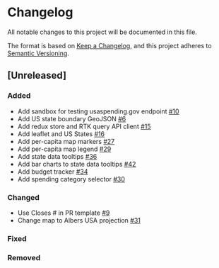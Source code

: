 # Changelog

All notable changes to this project will be documented in this file.

The format is based on [Keep a Changelog](https://keepachangelog.com/en/1.0.0/),
and this project adheres to [Semantic Versioning](https://semver.org/spec/v2.0.0.html).

## [Unreleased]

### Added

- Add sandbox for testing usaspending.gov endpoint [#10](https://github.com/azavea/green-equity-demo/pull/10)
- Add US state boundary GeoJSON [#6](https://github.com/azavea/green-equity-demo/pull/6)
- Add redux store and RTK query API client [#15](https://github.com/azavea/green-equity-demo/pull/15)
- Add leaflet and US States [#16](https://github.com/azavea/green-equity-demo/pull/16)
- Add per-capita map markers [#27](https://github.com/azavea/green-equity-demo/pull/27)
- Add per-capita map legend [#29](https://github.com/azavea/green-equity-demo/pull/29)
- Add state data tooltips [#36](https://github.com/azavea/green-equity-demo/pull/36)
- Add bar charts to state data tooltips [#42](https://github.com/azavea/green-equity-demo/pull/42)
- Add budget tracker [#34](https://github.com/azavea/green-equity-demo/pull/34)
- Add spending category selector [#30](https://github.com/azavea/green-equity-demo/pull/30)

### Changed

- Use Closes # in PR template [#9](https://github.com/azavea/green-equity-demo/pull/9)
- Change map to Albers USA projection [#31](https://github.com/azavea/green-equity-demo/pull/31)

### Fixed

### Removed
